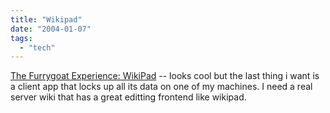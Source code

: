 ```yaml
---
title: "Wikipad"
date: "2004-01-07"
tags: 
  - "tech"
---
```


[The Furrygoat Experience: WikiPad](http://www.furrygoat.com/archives/000833.html "The Furrygoat Experience: WikiPad") -- looks cool but the last thing i want is a client app that locks up all its data on one of my machines. I need a real server wiki that has a great editting frontend like wikipad.
